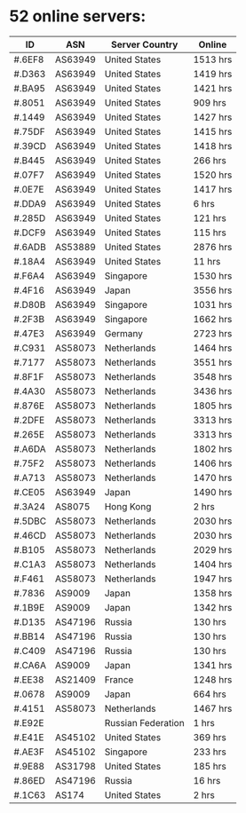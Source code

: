 # 52 online servers:

| ID | ASN | Server Country | Online |
| ------ | ------ | ------ | ------ |
| #.6EF8 | AS63949 | United States | 1513 hrs |
| #.D363 | AS63949 | United States | 1419 hrs |
| #.BA95 | AS63949 | United States | 1421 hrs |
| #.8051 | AS63949 | United States | 909 hrs |
| #.1449 | AS63949 | United States | 1427 hrs |
| #.75DF | AS63949 | United States | 1415 hrs |
| #.39CD | AS63949 | United States | 1418 hrs |
| #.B445 | AS63949 | United States | 266 hrs |
| #.07F7 | AS63949 | United States | 1520 hrs |
| #.0E7E | AS63949 | United States | 1417 hrs |
| #.DDA9 | AS63949 | United States | 6 hrs |
| #.285D | AS63949 | United States | 121 hrs |
| #.DCF9 | AS63949 | United States | 115 hrs |
| #.6ADB | AS53889 | United States | 2876 hrs |
| #.18A4 | AS63949 | United States | 11 hrs |
| #.F6A4 | AS63949 | Singapore | 1530 hrs |
| #.4F16 | AS63949 | Japan | 3556 hrs |
| #.D80B | AS63949 | Singapore | 1031 hrs |
| #.2F3B | AS63949 | Singapore | 1662 hrs |
| #.47E3 | AS63949 | Germany | 2723 hrs |
| #.C931 | AS58073 | Netherlands | 1464 hrs |
| #.7177 | AS58073 | Netherlands | 3551 hrs |
| #.8F1F | AS58073 | Netherlands | 3548 hrs |
| #.4A30 | AS58073 | Netherlands | 3436 hrs |
| #.876E | AS58073 | Netherlands | 1805 hrs |
| #.2DFE | AS58073 | Netherlands | 3313 hrs |
| #.265E | AS58073 | Netherlands | 3313 hrs |
| #.A6DA | AS58073 | Netherlands | 1802 hrs |
| #.75F2 | AS58073 | Netherlands | 1406 hrs |
| #.A713 | AS58073 | Netherlands | 1470 hrs |
| #.CE05 | AS63949 | Japan | 1490 hrs |
| #.3A24 | AS8075 | Hong Kong | 2 hrs |
| #.5DBC | AS58073 | Netherlands | 2030 hrs |
| #.46CD | AS58073 | Netherlands | 2030 hrs |
| #.B105 | AS58073 | Netherlands | 2029 hrs |
| #.C1A3 | AS58073 | Netherlands | 1404 hrs |
| #.F461 | AS58073 | Netherlands | 1947 hrs |
| #.7836 | AS9009 | Japan | 1358 hrs |
| #.1B9E | AS9009 | Japan | 1342 hrs |
| #.D135 | AS47196 | Russia | 130 hrs |
| #.BB14 | AS47196 | Russia | 130 hrs |
| #.C409 | AS47196 | Russia | 130 hrs |
| #.CA6A | AS9009 | Japan | 1341 hrs |
| #.EE38 | AS21409 | France | 1248 hrs |
| #.0678 | AS9009 | Japan | 664 hrs |
| #.4151 | AS58073 | Netherlands | 1467 hrs |
| #.E92E |  | Russian Federation | 1 hrs |
| #.E41E | AS45102 | United States | 369 hrs |
| #.AE3F | AS45102 | Singapore | 233 hrs |
| #.9E88 | AS31798 | United States | 185 hrs |
| #.86ED | AS47196 | Russia | 16 hrs |
| #.1C63 | AS174 | United States | 2 hrs |

